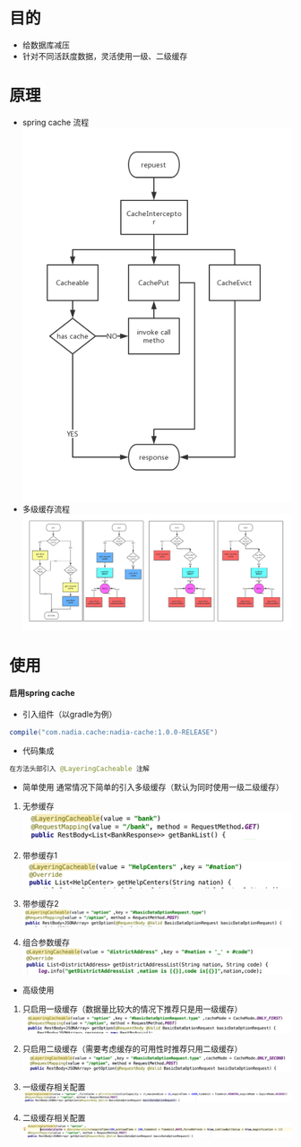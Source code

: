 # 目的
* 给数据库减压
* 针对不同活跃度数据，灵活使用一级、二级缓存

# 原理
* spring cache 流程
![image](./pic/spring%20cache.png)
* 多级缓存流程
![image](./pic/多级缓存.png)

# 使用
#### 启用spring cache
* 引入组件（以gradle为例）
```groovy
compile("com.nadia.cache:nadia-cache:1.0.0-RELEASE")
```

* 代码集成
```java
在方法头部引入 @LayeringCacheable 注解
```

* 简单使用 通常情况下简单的引入多级缓存（默认为同时使用一级二级缓存）
1. 无参缓存
![image](./pic/简单1.png)

2. 带参缓存1
![image](./pic/简单2.png)

3. 带参缓存2
![image](./pic/简单3.png)

4. 组合参数缓存
![image](./pic/简单4.png)

* 高级使用
1. 只启用一级缓存（数据量比较大的情况下推荐只是用一级缓存）
![image](./pic/高级1.png)

2. 只启用二级缓存（需要考虑缓存的可用性时推荐只用二级缓存）
![image](./pic/高级2.png)

3. 一级缓存相关配置
![image](./pic/高级3.png)

4. 二级缓存相关配置
![image](./pic/高级4.png)
